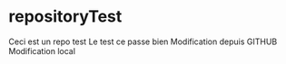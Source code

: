 # repositoryTest
Ceci est un repo test
Le test ce passe bien
Modification depuis GITHUB
Modification local
